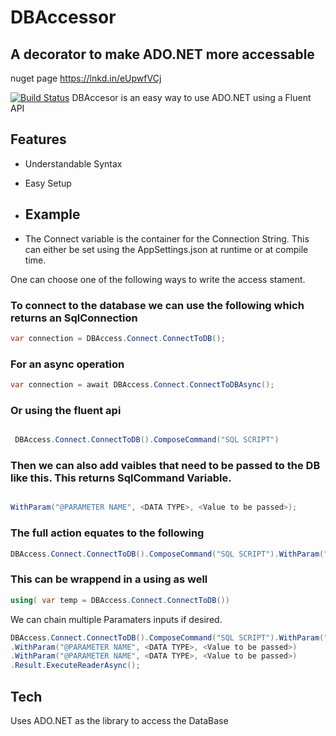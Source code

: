 ﻿# DBAccessor 
## A decorator to make ADO.NET more accessable

nuget page https://lnkd.in/eUpwfVCj

[![Build Status](https://travis-ci.org/joemccann/dillinger.svg?branch=master)](https://travis-ci.org/joemccann/dillinger)
DBAccesor is an easy way to use ADO.NET using a Fluent API

## Features

- Understandable  Syntax
- Easy Setup
  
- ## Example
  
- The Connect variable is the container for the Connection String.
This can either be set using the AppSettings.json at runtime or at compile time.

One can choose one of the following ways to write the access stament.

### To connect to  the database we can use the following which returns an SqlConnection

```C#
var connection = DBAccess.Connect.ConnectToDB();

```

### For an async operation

```C#
var connection = await DBAccess.Connect.ConnectToDBAsync();

```

### Or using the fluent api

```C#

 DBAccess.Connect.ConnectToDB().ComposeCommand("SQL SCRIPT")

```

### Then we can also add vaibles that need to be passed to the DB like this. This returns SqlCommand Variable.

```C#

WithParam("@PARAMETER NAME", <DATA TYPE>, <Value to be passed>);

```

### The full action equates to the following

```C#
DBAccess.Connect.ConnectToDB().ComposeCommand("SQL SCRIPT").WithParam("@PARAMETER NAME", <DATA TYPE>, <Value to be passed>).Result.ExecuteReaderAsync();

```

### This can be wrappend in a using as well

```C#
using( var temp = DBAccess.Connect.ConnectToDB())


```
We can chain multiple Paramaters inputs if desired.
```C#
DBAccess.Connect.ConnectToDB().ComposeCommand("SQL SCRIPT").WithParam("@PARAMETER NAME", <DATA TYPE>, <Value to be passed>)
.WithParam("@PARAMETER NAME", <DATA TYPE>, <Value to be passed>)
.WithParam("@PARAMETER NAME", <DATA TYPE>, <Value to be passed>)
.Result.ExecuteReaderAsync();

```

## Tech

Uses ADO.NET as the library to access the DataBase
